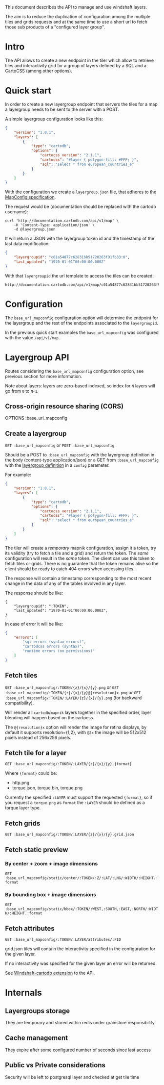 This document describes the API to manage and use windshaft layers.

The aim is to reduce the duplication of configuration among the multiple tiles
and grids requests and at the same time to use a short url to fetch those sub
products of a "configured layer group".


# Intro

The API allows to create a new endpoint in the tiler which allow to retrieve
tiles and interactivity grid for a group of layers defined by a SQL and a
CartoCSS (among other options).


# Quick start

In order to create a new layergroup endpoint that servers the tiles for a map
a layergroup needs to be sent to the server with a POST.

A simple layergroup configuration looks like this:

```json
{
    "version": "1.0.1",
    "layers": [
        {
            "type": "cartodb",
            "options": {
                "cartocss_version": "2.1.1",
                "cartocss": "#layer { polygon-fill: #FFF; }",
                "sql": "select * from european_countries_e"
            }
        }
    ]
}
```

With the configuration we create a `layergroup.json` file, that adheres to the
[MapConfig specification](MapConfig-specification.md).


The request would be (documentation should be replaced with the cartodb username):

```shell
curl 'http://documentation.cartodb.com/api/v1/map' \
    -H 'Content-Type: application/json' \
    -d @layergroup.json
```


It will return a JSON with the layergroup token id and the timestamp of the
last data modification:

```json
{
    "layergroupid": "c01a54877c62831bb51720263f91fb33:0",
    "last_updated": "1970-01-01T00:00:00.000Z"
}
```

With that `layergroupid` the url template to access the tiles can be created:

```
http://documentation.cartodb.com/api/v1/map/c01a54877c62831bb51720263f91fb33:0/{z}/{x}/{y}.png
```

# Configuration

The `base_url_mapconfig` configuration option will determine the endpoint for
the layergroup and the rest of the endpoints associated to the `layergroupid`.

In the previous quick start examples the `base_url_mapconfig` was configured
with the value `/api/v1/map`.


# Layergroup API
Routes considering the `base_url_mapconfig` configuration option, see previous
section for more information.

Note about layers: layers are zero-based indexed, so index for `N` layers will
go from `0` to `N-1`.


## Cross-origin resource sharing (CORS)
OPTIONS :base_url_mapconfig


## Create a layergroup
`GET :base_url_mapconfig` or `POST :base_url_mapconfig`

Should be a POST to `:base_url_mapconfig` with the layergroup definition in the
body (content-type application/json) or a GET from `:base_url_mapconfig` with
the [layergroup definition](MapConfig-specification) in a `config` parameter.

For example:

```json
{
    "version": "1.0.1",
    "layers": [
        {
            "type": "cartodb",
            "options": {
                "cartocss_version": "2.1.1",
                "cartocss": "#layer { polygon-fill: #FFF; }",
                "sql": "select * from european_countries_e"
            }
        }
    ]
}
```

The tiler will create a _temporary_ mapnik configuration, assign it a token,
try its validity (try to fetch a tile and a grid) and return the token. The
_same_ configuration will result in the _same_ token. The client can use this
token to fetch tiles or grids. There is no guarantee that the token remains
alive so the client should be ready to catch 404 errors when accessing tiles.

The response will contain a timestamp corresponding to the most recent change
in the data of any of the tables involved in any layer.

The response should be like:

```
{
    "layergroupid": ":TOKEN",
    "last_updated": "1970-01-01T00:00:00.000Z",
}
```

In case of error it will be like:

```json
{
    "errors": [
        "sql errors (syntax errors)",
        "cartodcss errors (syntax)",
        "runtime errors (no permissions)"
    ]
}
```


## Fetch tiles

`GET :base_url_mapconfig/:TOKEN/{z}/{x}/{y}.png` or
`GET :base_url_mapconfig/:TOKEN/{z}/{x}/{y}@{resolution}x.png` or
`GET :base_url_mapconfig/:TOKEN/:LAYER/{z}/{x}/{y}.png` (for backward
compatibility).

Will render all `cartodb`/`mapnik` layers together in the specified order,
layer blending will happen based on the cartocss.

The `@{resolution}x` option will render the image for retina displays, by
default it supports resolution={1,2}, with `@2x` the image will be 512x512
pixels instead of 256x256 pixels.


## Fetch tile for a layer
`GET :base_url_mapconfig/:TOKEN/:LAYER/{z}/{x}/{y}.{format}`

Where `{format}` could be:

  - http.png
  - torque.json, torque.bin, torque.png

Currently the specified `:LAYER` must support the requested `{format}`, so if
you request a `torque.png` as `format` the `:LAYER` should be defined as a
torque layer type.


## Fetch grids

`GET :base_url_mapconfig/:TOKEN/:LAYER/{z}/{x}/{y}.grid.json`


## Fetch static preview

### By center + zoom + image dimensions
`GET :base_url_mapconfig/static/center/:TOKEN/:Z/:LAT/:LNG/:WIDTH/:HEIGHT.:format`

### By bounding box + image dimensions
`GET :base_url_mapconfig/static/bbox/:TOKEN/:WEST,:SOUTH,:EAST,:NORTH/:WIDTH/:HEIGHT.:format`


## Fetch attributes

`GET :base_url_mapconfig/:TOKEN/:LAYER/attributes/:FID`

grid.json tiles will contain the interactivity specified in the configuration for the given layer.

If no interactivity was specified for the given layer an error will be returned.


See [Windshaft-cartodb extension](https://github.com/CartoDB/Windshaft-cartodb/blob/master/docs/MultiLayer-API.md) to the API.


# Internals

## Layergroups storage
They are temporary and stored within redis under grainstore responsibility

## Cache management
They expire after some configured number of seconds since last access

## Public vs Private considerations
Security will be left to postgresql layer and checked at get tile time
